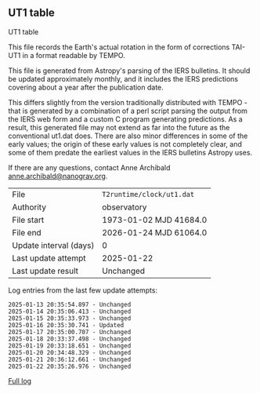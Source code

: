 
## UT1 table

UT1 table

This file records the Earth's actual rotation in the form of
corrections TAI-UT1 in a format readable by TEMPO.

This file is generated from Astropy's parsing of the IERS
bulletins. It should be updated approximately monthly, and it
includes the IERS predictions covering about a year after the
publication date.

This differs slightly from the version traditionally distributed
with TEMPO - that is generated by a combination of a perl script
parsing the output from the IERS web form and a custom C program
generating predictions. As a result, this generated file may not
extend as far into the future as the conventional ut1.dat does.
There are also minor differences in some of the early values; the
origin of these early values is not completely clear, and some of
them predate the earliest values in the IERS bulletins Astropy uses.

If there are any questions, contact Anne Archibald
<anne.archibald@nanograv.org>.

|     |     |
|:--- |:--- |
| File | `T2runtime/clock/ut1.dat` |
| Authority | observatory |
| File start | 1973-01-02 MJD 41684.0 |
| File end | 2026-01-24 MJD 61064.0 |
| Update interval (days) | 0 |
| Last update attempt | 2025-01-22 |
| Last update result | Unchanged |

Log entries from the last few update attempts:
```
2025-01-13 20:35:54.897 - Unchanged
2025-01-14 20:35:06.413 - Unchanged
2025-01-15 20:35:33.973 - Unchanged
2025-01-16 20:35:30.741 - Updated
2025-01-17 20:35:00.707 - Unchanged
2025-01-18 20:33:37.498 - Unchanged
2025-01-19 20:33:18.651 - Unchanged
2025-01-20 20:34:48.329 - Unchanged
2025-01-21 20:36:12.661 - Unchanged
2025-01-22 20:35:26.976 - Unchanged
```
[Full log](https://raw.githubusercontent.com/ipta/pulsar-clock-corrections/main/log/T2runtime/clock/ut1.dat.log)
